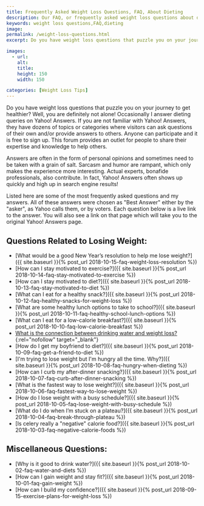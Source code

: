 ```yaml
---
title: Frequently Asked Weight Loss Questions, FAQ, About Dieting
description: Our FAQ, or frequently asked weight loss questions about dieting, can provide quick answers to your most pressing queries.  
keywords: weight loss questions,FAQ,dieting
image: 
permalink: /weight-loss-questions.html
excerpt: Do you have weight loss questions that puzzle you on your journey to get healthier? Well, you are definitely not alone! Occasionally I answer dieting queries on Yahoo! Answers. If you are not familiar with Yahoo! Answers, they have dozens of topics or categories where visitors can ask questions of their own and/or provide answers to others. Anyone can participate and it is free to sign up. This forum provides an outlet for people to share their expertise and knowledge to help others.

images:
  - url: 
    alt: 
    title: 
    height: 150
    width: 150

categories: [Weight Loss Tips]
---
```


Do you have weight loss questions that puzzle you on your journey to get healthier? Well, you are definitely not alone! Occasionally I answer dieting queries on Yahoo! Answers. If you are not familiar with Yahoo! Answers, they have dozens of topics or categories where visitors can ask questions of their own and/or provide answers to others. Anyone can participate and it is free to sign up. This forum provides an outlet for people to share their expertise and knowledge to help others.

Answers are often in the form of personal opinions and sometimes need to be taken with a grain of salt. Sarcasm and humor are rampant, which only makes the experience more interesting. Actual experts, bonafide professionals, also contribute. In fact, Yahoo! Answers often shows up quickly and high up in search engine results!

Listed here are some of the most frequently asked questions and my answers. All of these answers were chosen as "Best Answer" either by the "asker", as Yahoo calls them, or by voters. Each question below is a live link to the answer. You will also see a link on that page which will take you to the original Yahoo! Answers page.

## Questions Related to Losing Weight:
* [What would be a good New Year’s resolution to help me lose weight?]({{ site.baseurl }}{% post_url 2018-10-15-faq-weight-loss-resolution %})
* [How can I stay motivated to exercise?]({{ site.baseurl }}{% post_url 2018-10-14-faq-stay-motivated-to-exercise %})
* [How can I stay motivated to diet?]({{ site.baseurl }}{% post_url 2018-10-13-faq-stay-motivated-to-diet %})
* [What can I eat for a healthy snack?]({{ site.baseurl }}{% post_url 2018-10-12-faq-healthy-snacks-for-weight-loss %})
* [What are some healthy lunch options to take to school?]({{ site.baseurl }}{% post_url 2018-10-11-faq-healthy-school-lunch-options %})
* [What can I eat for a low-calorie breakfast?]({{ site.baseurl }}{% post_url 2018-10-10-faq-low-calorie-breakfast %})
* [What is the connection between drinking water and weight loss?](http://www.waterbenefitshealth.com/drinking-water-and-weight-loss.html){:rel="nofollow" target="_blank"}
* [How do I get my boyfriend to diet?]({{ site.baseurl }}{% post_url 2018-10-09-faq-get-a-friend-to-diet %})
* [I'm trying to lose weight but I'm hungry all the time.  Why?]({{ site.baseurl }}{% post_url 2018-10-08-faq-hungry-when-dieting %})
* [How can I curb my after-dinner snacking?]({{ site.baseurl }}{% post_url 2018-10-07-faq-curb-after-dinner-snacking %})
* [What is the fastest way to lose weight?]({{ site.baseurl }}{% post_url 2018-10-06-faq-fastest-way-to-lose-weight %})
* [How do I lose weight with a busy schedule?]({{ site.baseurl }}{% post_url 2018-10-05-faq-lose-weight-with-busy-schedule %})
* [What do I do when I’m stuck on a plateau?]({{ site.baseurl }}{% post_url 2018-10-04-faq-break-through-plateau %})
* [Is celery really a "negative" calorie food?]({{ site.baseurl }}{% post_url 2018-10-03-faq-negative-calorie-foods %})

## Miscellaneous Questions:
* [Why is it good to drink water?]({{ site.baseurl }}{% post_url 2018-10-02-faq-water-and-diets %})
* [How can I gain weight and stay fit?]({{ site.baseurl }}{% post_url 2018-10-01-faq-gain-weight %})
* [How can I build my confidence?]({{ site.baseurl }}{% post_url 2018-09-15-exercise-plans-for-weight-loss %})